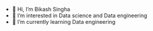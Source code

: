 - 👋 Hi, I’m Bikash Singha
- 👀 I’m interested in Data science and Data engineering
- 🌱 I’m currently learning Data engineering



<!---
bikas1708/bikas1708 is a ✨ special ✨ repository because its `README.md` (this file) appears on your GitHub profile.
You can click the Preview link to take a look at your changes.
--->
